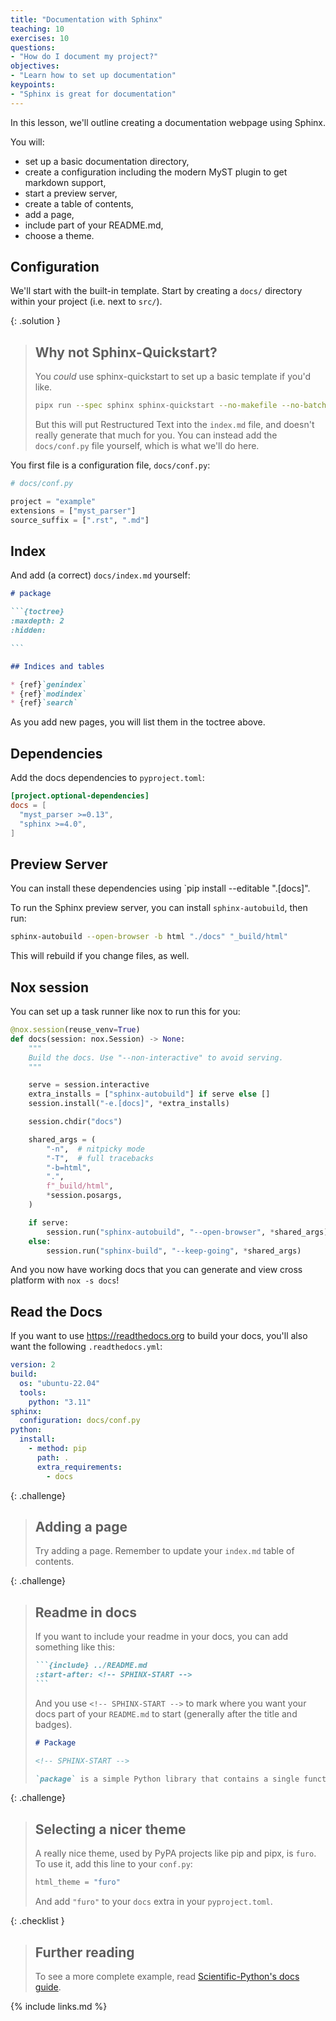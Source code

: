 ```yaml
---
title: "Documentation with Sphinx"
teaching: 10
exercises: 10
questions:
- "How do I document my project?"
objectives:
- "Learn how to set up documentation"
keypoints:
- "Sphinx is great for documentation"
---
```


In this lesson, we'll outline creating a documentation webpage using Sphinx.

You will:
- set up a basic documentation directory,
- create a configuration including the modern MyST plugin to get markdown support,
- start a preview server,
- create a table of contents,
- add a page,
- include part of your README.md,
- choose a theme.

## Configuration

We'll start with the built-in template. Start by creating a `docs/` directory
within your project (i.e. next to `src/`).

{: .solution }
> ## Why not Sphinx-Quickstart?
>
> You _could_ use sphinx-quickstart to set up a basic template if you'd like.
>
> ```bash
> pipx run --spec sphinx sphinx-quickstart --no-makefile --no-batchfile --ext-autodoc --ext-intersphinx --extensions myst_parser --suffix .md docs
> ```
>
> But this will put Restructured Text into the `index.md` file, and doesn't really generate that much for you. You can instead add the `docs/conf.py` file yourself, which is what we'll do here.

You first file is a configuration file, `docs/conf.py`:

```python
# docs/conf.py

project = "example"
extensions = ["myst_parser"]
source_suffix = [".rst", ".md"]
```

## Index

And add (a correct) `docs/index.md` yourself:

````md
# package

```{toctree}
:maxdepth: 2
:hidden:

```

## Indices and tables

* {ref}`genindex`
* {ref}`modindex`
* {ref}`search`
````

As you add new pages, you will list them in the toctree above.

## Dependencies

Add the docs dependencies to `pyproject.toml`:

```toml
[project.optional-dependencies]
docs = [
  "myst_parser >=0.13",
  "sphinx >=4.0",
]
```

## Preview Server

You can install these dependencies using `pip install --editable ".[docs]".

To run the Sphinx preview server, you can install `sphinx-autobuild`, then run:

```bash
sphinx-autobuild --open-browser -b html "./docs" "_build/html"
```

This will rebuild if you change files, as well.

## Nox session

You can set up a task runner like nox to run this for you:

```python
@nox.session(reuse_venv=True)
def docs(session: nox.Session) -> None:
    """
    Build the docs. Use "--non-interactive" to avoid serving.
    """

    serve = session.interactive
    extra_installs = ["sphinx-autobuild"] if serve else []
    session.install("-e.[docs]", *extra_installs)

    session.chdir("docs")

    shared_args = (
        "-n",  # nitpicky mode
        "-T",  # full tracebacks
        "-b=html",
        ".",
        f"_build/html",
        *session.posargs,
    )

    if serve:
        session.run("sphinx-autobuild", "--open-browser", *shared_args)
    else:
        session.run("sphinx-build", "--keep-going", *shared_args)
```

And you now have working docs that you can generate and view cross platform with `nox -s docs`!

## Read the Docs

If you want to use https://readthedocs.org to build your docs, you'll also want the following `.readthedocs.yml`:

```yaml
version: 2
build:
  os: "ubuntu-22.04"
  tools:
    python: "3.11"
sphinx:
  configuration: docs/conf.py
python:
  install:
    - method: pip
      path: .
      extra_requirements:
        - docs
```

{: .challenge}

> ## Adding a page
>
> Try adding a page. Remember to update your `index.md` table of contents.

{: .challenge}

> ## Readme in docs
>
> If you want to include your readme in your docs, you can add something like this:
>
> ````md
> ```{include} ../README.md
> :start-after: <!-- SPHINX-START -->
> ```
> ````
>
> And you use `<!-- SPHINX-START -->` to mark where you want your docs part of
> your `README.md` to start (generally after the title and badges).
> ```markdown
> # Package
>
> <!-- SPHINX-START -->
>
> `package` is a simple Python library that contains a single function for rescaling arrays.
> ```

{: .challenge}

> ## Selecting a nicer theme
>
> A really nice theme, used by PyPA projects like pip and pipx, is `furo`. To use it, add this line to your `conf.py`:
>
> ```python
> html_theme = "furo"
> ```
>
> And add `"furo"` to your `docs` extra in your `pyproject.toml`.

{: .checklist }

> ## Further reading
>
> To see a more complete example, read [Scientific-Python's docs guide](https://learn.scientific-python.org/development/guides/docs/).


{% include links.md %}
